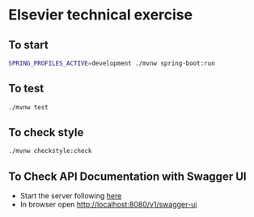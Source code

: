 # Elsevier technical exercise

## To start
```sh
SPRING_PROFILES_ACTIVE=development ./mvnw spring-boot:run
```

## To test
```sh
./mvnw test
```

## To check style
```sh
./mvnw checkstyle:check
```

## To Check API Documentation with Swagger UI

- Start the server following [here](#to-start)
- In browser open [http://localhost:8080/v1/swagger-ui](http://localhost:8080/v1/swagger-ui)